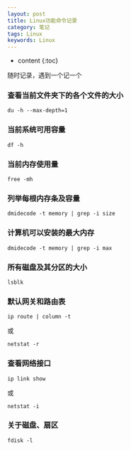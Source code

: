 ```yaml
---
layout: post
title: Linux功能命令记录
category: 笔记
tags: Linux
keywords: Linux
---
```



* content
{:toc}

随时记录，遇到一个记一个

### 查看当前文件夹下的各个文件的大小

```
du -h --max-depth=1
```

### 当前系统可用容量

```
df -h
```
### 当前内存使用量

```
free -mh
```

### 列举每根内存条及容量

```
dmidecode -t memory | grep -i size
```

### 计算机可以安装的最大内存
```
dmidecode -t memory | grep -i max
```

### 所有磁盘及其分区的大小

```
lsblk
```

### 默认网关和路由表

```
ip route | column -t
```
或
```
netstat -r
```
### 查看网络接口
```
ip link show
```
或
```
netstat -i
```
### 关于磁盘、扇区
```
fdisk -l
```
